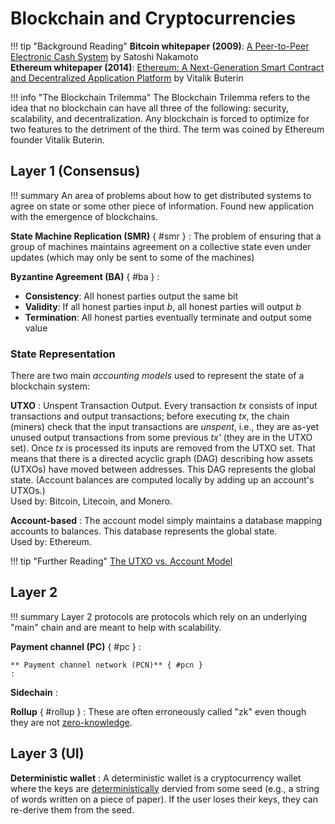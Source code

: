 # Blockchain and Cryptocurrencies

!!! tip "Background Reading"
    **Bitcoin whitepaper (2009)**: [A Peer-to-Peer Electronic Cash System](https://bitcoin.org/bitcoin.pdf) by Satoshi Nakamoto  
    **Ethereum whitepaper (2014)**:  [Ethereum: A Next-Generation Smart Contract and Decentralized Application Platform](https://ethereum.org/669c9e2e2027310b6b3cdce6e1c52962/Ethereum_Whitepaper_-_Buterin_2014.pdf) by Vitalik Buterin  

!!! info "The Blockchain Trilemma"
    The Blockchain Trilemma refers to the idea that no blockchain can have all three of the following: security, scalability, and decentralization. Any blockchain is forced to optimize for two features to the detriment of the third. The term was coined by Ethereum founder Vitalik Buterin.

## Layer 1 (Consensus)

!!! summary
    An area of problems about how to get distributed systems to agree on state or some other piece of information. Found new application with the emergence of blockchains.

**State Machine Replication (SMR)** { #smr }
: The problem of ensuring that a group of machines maintains agreement on a collective state even under updates (which may only be sent to some of the machines)

**Byzantine Agreement (BA)** { #ba }
: 
- **Consistency**: All honest parties output the same bit
- **Validity**: If all honest parties input $b$, all honest parties will output $b$
- **Termination**: All honest parties eventually terminate and output some value

### State Representation

There are two main *accounting models* used to represent the state of a blockchain system:

**UTXO**
: Unspent Transaction Output. Every transaction *tx* consists of input transactions and output transactions; before executing *tx*, the chain (miners) check that the input transactions are *unspent*, i.e., they are as-yet unused output transactions from some previous *tx'* (they are in the UTXO set). Once *tx* is processed its inputs are removed from the UTXO set. That means that there is a directed acyclic graph (DAG) describing how assets (UTXOs) have moved between addresses. This DAG represents the global state. (Account balances are computed locally by adding up an account's UTXOs.)  
Used by: Bitcoin, Litecoin, and Monero.

**Account-based**
: The account model simply maintains a database mapping accounts to balances. This database represents the global state.  
Used by: Ethereum.

!!! tip "Further Reading"
    [The UTXO vs. Account Model](https://www.horizen.io/academy/utxo-vs-account-model/)

## Layer 2

!!! summary
    Layer 2 protocols are protocols which rely on an underlying "main" chain and are meant to help with scalability.

**Payment channel (PC)** { #pc }
: 

    ** Payment channel network (PCN)** { #pcn }
    : 

**Sidechain**
: 

**Rollup** { #rollup }
: <!-- TODO --> These are often erroneously called "zk" even though they are not [zero-knowledge](../Areas-of-Cryptography/zk.md#zk).

## Layer 3 (UI)

**Deterministic wallet**
: A deterministic wallet is a cryptocurrency wallet where the keys are [deterministically](../general.md#deterministic) dervied from some seed (e.g., a string of words written on a piece of paper). If the user loses their keys, they can re-derive them from the seed.